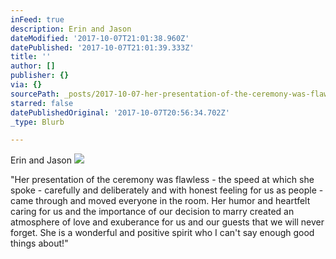 ```yaml
---
inFeed: true
description: Erin and Jason
dateModified: '2017-10-07T21:01:38.960Z'
datePublished: '2017-10-07T21:01:39.333Z'
title: ''
author: []
publisher: {}
via: {}
sourcePath: _posts/2017-10-07-her-presentation-of-the-ceremony-was-flawless-the-speed-a.md
starred: false
datePublishedOriginal: '2017-10-07T20:56:34.702Z'
_type: Blurb

---
```

Erin and Jason
![](https://the-grid-user-content.s3-us-west-2.amazonaws.com/3cd98c94-c4ce-48ad-bd41-3dcf41e23b50.jpg)

"Her presentation of the ceremony was flawless - the speed at which she spoke - carefully and deliberately and with honest feeling for us as people - came through and moved everyone in the room. Her humor and heartfelt caring for us and the importance of our decision to marry created an atmosphere of love and exuberance for us and our guests that we will never forget. She is a wonderful and positive spirit who I can't say enough good things about!"